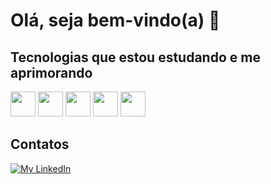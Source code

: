 # Olá, seja bem-vindo(a) 👋

## Tecnologias que estou estudando e me aprimorando
<div display: inline-block>
	<img src="https://cdn.jsdelivr.net/gh/devicons/devicon/icons/git/git-original.svg" width="40" height="40"/>
	<img src="https://cdn.jsdelivr.net/gh/devicons/devicon/icons/github/github-original.svg" width="40" height="40"/>
	<img src="https://cdn.jsdelivr.net/gh/devicons/devicon/icons/java/java-original.svg" width="40" height="40"/>
	<img src="https://cdn.jsdelivr.net/gh/devicons/devicon/icons/python/python-original.svg" width="40" height="40"/>
	<img src="https://cdn.jsdelivr.net/gh/devicons/devicon/icons/vscode/vscode-original.svg" width="40" height="40"/>
</div>

## Contatos
<div display: inline-block>
	<a href="linkedin.com/in/gabrielgmbarros">
		<img src="https://img.shields.io/badge/LinkedIn-blue?style=flat&logo=linkedin&labelColor=blue" alt="My LinkedIn"/>
	</a>
</div>
